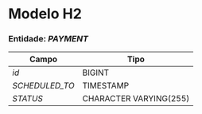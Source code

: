 # Modelo H2

### Entidade: _PAYMENT_

| Campo | Tipo |
| ------ | ------ |
| _id_ | BIGINT |
| _SCHEDULED_TO_ | TIMESTAMP |
| _STATUS_ | CHARACTER VARYING(255) |
